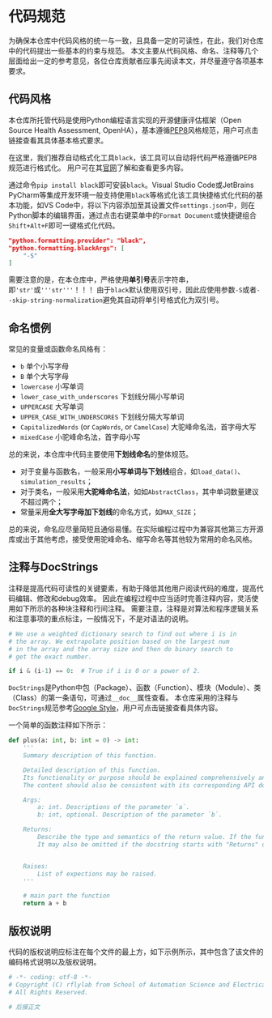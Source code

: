 # 代码规范

为确保本仓库中代码风格的统一与一致，且具备一定的可读性，在此，我们对仓库中的代码提出一些基本的约束与规范。
本文主要从代码风格、命名、注释等几个层面给出一定的参考意见，各位仓库贡献者应事先阅读本文，并尽量遵守各项基本要求。

## 代码风格

本仓库所托管代码是使用Python编程语言实现的开源健康评估框架（Open Source Health Assessment, OpenHA），基本遵循[PEP8](https://www.python.org/dev/peps/pep-0008/)风格规范，用户可点击链接查看其具体基本格式要求。

在这里，我们推荐自动格式化工具`black`，该工具可以自动将代码严格遵循PEP8规范进行格式化。
用户可在其[官网](https://black.readthedocs.io/en/stable/index.html)了解和查看更多内容。

通过命令`pip install black`即可安装`black`。Visual Studio Code或JetBrains PyCharm等集成开发环境一般支持使用`black`等格式化该工具快捷格式化代码的基本功能，如VS Code中，将以下内容添加至其设置文件`settings.json`中，则在Python脚本的编辑界面，通过点击右键菜单中的`Format Document`或快捷键组合`Shift+Alt+F`即可一键格式化代码。

```json
"python.formatting.provider": "black",
"python.formatting.blackArgs": [
    "-S"
]
```

需要注意的是，在本仓库中，严格使用**单引号**表示字符串，即`'str'`或`'''str'''`！！！
由于`black`默认使用双引号，因此应使用参数`-S`或者`--skip-string-normalization`避免其自动将单引号格式化为双引号。

## 命名惯例

常见的变量或函数命名风格有：

- `b` 单个小写字母
- `B` 单个大写字母
- `lowercase` 小写单词
- `lower_case_with_underscores` 下划线分隔小写单词
- `UPPERCASE` 大写单词
- `UPPER_CASE_WITH_UNDERSCORES` 下划线分隔大写单词
- `CapitalizedWords` (or `CapWords`, or `CamelCase`) 大驼峰命名法，首字母大写
- `mixedCase` 小驼峰命名法，首字母小写

总的来说，本仓库中代码主要使用**下划线命名**的整体规范。

- 对于变量与函数名，一般采用**小写单词与下划线**组合，如`load_data()`、`simulation_results`；
- 对于类名，一般采用**大驼峰命名法**，如如`AbstractClass`，其中单词数量建议不超过两个；
- 常量采用**全大写字母加下划线**的命名方式，如`MAX_SIZE`；

总的来说，命名应尽量简短且通俗易懂。在实际编程过程中为兼容其他第三方开源库或出于其他考虑，接受使用驼峰命名、缩写命名等其他较为常用的命名风格。

## 注释与DocStrings

注释是提高代码可读性的关键要素，有助于降低其他用户阅读代码的难度，提高代码编辑、修改和debug效率。
因此在编程过程中应当适时完善注释内容，灵活使用如下所示的各种块注释和行间注释。
需要注意，注释是对算法和程序逻辑关系和注意事项的重点标注，一般情况下，不是对语法的说明。

```python
# We use a weighted dictionary search to find out where i is in
# the array. We extrapolate position based on the largest num
# in the array and the array size and then do binary search to
# get the exact number.

if i & (i-1) == 0:  # True if i is 0 or a power of 2.

```

`DocStrings`是Python中包（Package）、函数（Function）、模块（Module）、类（Class）的第一条语句，可通过`__doc__`属性查看。
本仓库采用的注释与`DocStrings`规范参考[Google Style](https://google.github.io/styleguide/pyguide.html#38-comments-and-docstrings)，用户可点击链接查看具体内容。

一个简单的函数注释如下所示：

```python
def plus(a: int, b: int = 0) -> int:
    '''
    Summary description of this function.

    Detailed description of this function.
    Its functionality or purpose should be explained comprehensively and explicitly.
    The content should also be consistent with its corresponding API document.

    Args:
        a: int. Descriptions of the parameter `a`.
        b: int, optional. Description of the parameter `b`.

    Returns:
        Describe the type and semantics of the return value. If the function only returns None, this section is not required.
        It may also be omitted if the docstring starts with "Returns" or "Yields" and the opening sentence is sufficient to describe the return value.


    Raises:
        List of expections may be raised.
    '''

    # main part the function
    return a + b

```

## 版权说明

代码的版权说明应标注在每个文件的最上方，如下示例所示，其中包含了该文件的编码格式说明以及版权说明。

```python
# -*- coding: utf-8 -*-
# Copyright (C) rflylab from School of Automation Science and Electrical Engineering, Beihang University.
# All Rights Reserved.

# 后接正文

```
